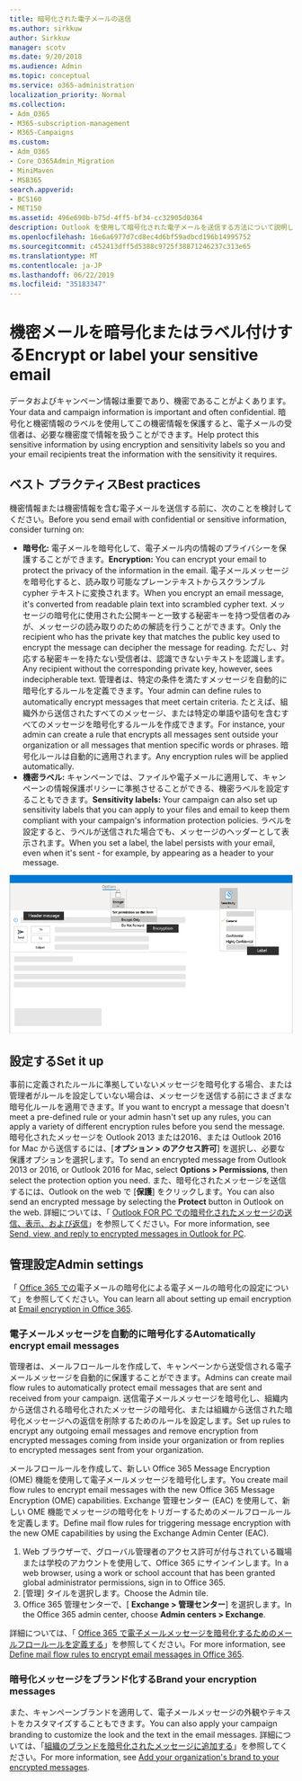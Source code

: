 ```yaml
---
title: 暗号化された電子メールの送信
ms.author: sirkkuw
author: Sirkkuw
manager: scotv
ms.date: 9/20/2018
ms.audience: Admin
ms.topic: conceptual
ms.service: o365-administration
localization_priority: Normal
ms.collection:
- Adm_O365
- M365-subscription-management
- M365-Campaigns
ms.custom:
- Adm_O365
- Core_O365Admin_Migration
- MiniMaven
- MSB365
search.appverid:
- BCS160
- MET150
ms.assetid: 496e690b-b75d-4ff5-bf34-cc32905d0364
description: Outlook を使用して暗号化された電子メールを送信する方法について説明します。
ms.openlocfilehash: 16e6a6977d7cd8ec4d6bf59adbcd196b14995752
ms.sourcegitcommit: c452413dff5d5388c9725f38871246237c313e65
ms.translationtype: MT
ms.contentlocale: ja-JP
ms.lasthandoff: 06/22/2019
ms.locfileid: "35183347"
---
```

# <a name="encrypt-or-label-your-sensitive-email"></a><span data-ttu-id="75517-103">機密メールを暗号化またはラベル付けする</span><span class="sxs-lookup"><span data-stu-id="75517-103">Encrypt or label your sensitive email</span></span>

<span data-ttu-id="75517-104">データおよびキャンペーン情報は重要であり、機密であることがよくあります。</span><span class="sxs-lookup"><span data-stu-id="75517-104">Your data and campaign information is important and often confidential.</span></span> <span data-ttu-id="75517-105">暗号化と機密情報のラベルを使用してこの機密情報を保護すると、電子メールの受信者は、必要な機密度で情報を扱うことができます。</span><span class="sxs-lookup"><span data-stu-id="75517-105">Help protect this sensitive information by using encryption and sensitivity labels so you and your email recipients treat the information with the sensitivity it requires.</span></span>


## <a name="best-practices"></a><span data-ttu-id="75517-106">ベスト プラクティス</span><span class="sxs-lookup"><span data-stu-id="75517-106">Best practices</span></span>

<span data-ttu-id="75517-107">機密情報または機密情報を含む電子メールを送信する前に、次のことを検討してください。</span><span class="sxs-lookup"><span data-stu-id="75517-107">Before you send email with confidential or sensitive information, consider turning on:</span></span>

- <span data-ttu-id="75517-108">**暗号化:** 電子メールを暗号化して、電子メール内の情報のプライバシーを保護することができます。</span><span class="sxs-lookup"><span data-stu-id="75517-108">**Encryption:** You can encrypt your email to protect the privacy of the information in the email.</span></span> <span data-ttu-id="75517-109">電子メールメッセージを暗号化すると、読み取り可能なプレーンテキストからスクランブル cypher テキストに変換されます。</span><span class="sxs-lookup"><span data-stu-id="75517-109">When you encrypt an email message, it's converted from readable plain text into scrambled cypher text.</span></span> <span data-ttu-id="75517-110">メッセージの暗号化に使用された公開キーと一致する秘密キーを持つ受信者のみが、メッセージの読み取りのための解読を行うことができます。</span><span class="sxs-lookup"><span data-stu-id="75517-110">Only the recipient who has the private key that matches the public key used to encrypt the message can decipher the message for reading.</span></span> <span data-ttu-id="75517-111">ただし、対応する秘密キーを持たない受信者は、認識できないテキストを認識します。</span><span class="sxs-lookup"><span data-stu-id="75517-111">Any recipient without the corresponding private key, however, sees indecipherable text.</span></span> <span data-ttu-id="75517-112">管理者は、特定の条件を満たすメッセージを自動的に暗号化するルールを定義できます。</span><span class="sxs-lookup"><span data-stu-id="75517-112">Your admin can define rules to automatically encrypt messages that meet certain criteria.</span></span> <span data-ttu-id="75517-113">たとえば、組織外から送信されたすべてのメッセージ、または特定の単語や語句を含むすべてのメッセージを暗号化するルールを作成できます。</span><span class="sxs-lookup"><span data-stu-id="75517-113">For instance, your admin can create a rule that encrypts all messages sent outside your organization or all messages that mention specific words or phrases.</span></span> <span data-ttu-id="75517-114">暗号化ルールは自動的に適用されます。</span><span class="sxs-lookup"><span data-stu-id="75517-114">Any encryption rules will be applied automatically.</span></span>
- <span data-ttu-id="75517-115">**機密ラベル:** キャンペーンでは、ファイルや電子メールに適用して、キャンペーンの情報保護ポリシーに準拠させることができる、機密ラベルを設定することもできます。</span><span class="sxs-lookup"><span data-stu-id="75517-115">**Sensitivity labels:** Your campaign can also set up sensitivity labels that you can apply to your files and email to keep them compliant with your campaign's information protection policies.</span></span> <span data-ttu-id="75517-116">ラベルを設定すると、ラベルが送信された場合でも、メッセージのヘッダーとして表示されます。</span><span class="sxs-lookup"><span data-stu-id="75517-116">When you set a label, the label persists with your email, even when it's sent - for example, by appearing as a header to your message.</span></span>

![ラベルと暗号化の吹き出しが付いた電子メールの図](media/m365-campaign-email-encrypt.png)


## <a name="set-it-up"></a><span data-ttu-id="75517-118">設定する</span><span class="sxs-lookup"><span data-stu-id="75517-118">Set it up</span></span>

<span data-ttu-id="75517-119">事前に定義されたルールに準拠していないメッセージを暗号化する場合、または管理者がルールを設定していない場合は、メッセージを送信する前にさまざまな暗号化ルールを適用できます。</span><span class="sxs-lookup"><span data-stu-id="75517-119">If you want to encrypt a message that doesn't meet a pre-defined rule or your admin hasn't set up any rules, you can apply a variety of different encryption rules before you send the message.</span></span> <span data-ttu-id="75517-120">暗号化されたメッセージを Outlook 2013 または2016、または Outlook 2016 for Mac から送信するには、[**オプション > のアクセス許可**] を選択し、必要な保護オプションを選択します。</span><span class="sxs-lookup"><span data-stu-id="75517-120">To send an encrypted message from Outlook 2013 or 2016, or Outlook 2016 for Mac, select **Options > Permissions**, then select the protection option you need.</span></span> <span data-ttu-id="75517-121">また、暗号化されたメッセージを送信するには、Outlook on the web で [**保護**] をクリックします。</span><span class="sxs-lookup"><span data-stu-id="75517-121">You can also send an encrypted message by selecting the **Protect** button in Outlook on the web.</span></span> <span data-ttu-id="75517-122">詳細については、「 [Outlook FOR PC での暗号化されたメッセージの送信、表示、および返信](https://support.office.com/en-us/article/send-view-and-reply-to-encrypted-messages-in-outlook-for-pc-eaa43495-9bbb-4fca-922a-df90dee51980?ui=en-US&rs=en-US&ad=US)」を参照してください。</span><span class="sxs-lookup"><span data-stu-id="75517-122">For more information, see [Send, view, and reply to encrypted messages in Outlook for PC](https://support.office.com/en-us/article/send-view-and-reply-to-encrypted-messages-in-outlook-for-pc-eaa43495-9bbb-4fca-922a-df90dee51980?ui=en-US&rs=en-US&ad=US).</span></span>

## <a name="admin-settings"></a><span data-ttu-id="75517-123">管理設定</span><span class="sxs-lookup"><span data-stu-id="75517-123">Admin settings</span></span>

<span data-ttu-id="75517-124">「 [Office 365 での](https://docs.microsoft.com/en-us/office365/securitycompliance/email-encryption)電子メールの暗号化による電子メールの暗号化の設定について」を参照してください。</span><span class="sxs-lookup"><span data-stu-id="75517-124">You can learn all about setting up email encryption at [Email encryption in Office 365](https://docs.microsoft.com/en-us/office365/securitycompliance/email-encryption).</span></span>

### <a name="automatically-encrypt-email-messages"></a><span data-ttu-id="75517-125">電子メールメッセージを自動的に暗号化する</span><span class="sxs-lookup"><span data-stu-id="75517-125">Automatically encrypt email messages</span></span>

<span data-ttu-id="75517-126">管理者は、メールフロールールを作成して、キャンペーンから送受信される電子メールメッセージを自動的に保護することができます。</span><span class="sxs-lookup"><span data-stu-id="75517-126">Admins can create mail flow rules to automatically protect email messages that are sent and received from your campaign.</span></span> <span data-ttu-id="75517-127">送信電子メールメッセージを暗号化し、組織内から送信される暗号化されたメッセージの暗号化、または組織から送信された暗号化メッセージへの返信を削除するためのルールを設定します。</span><span class="sxs-lookup"><span data-stu-id="75517-127">Set up rules to encrypt any outgoing email messages and remove encryption from encrypted messages coming from inside your organization or from replies to encrypted messages sent from your organization.</span></span> 

<span data-ttu-id="75517-128">メールフロールールを作成して、新しい Office 365 Message Encryption (OME) 機能を使用して電子メールメッセージを暗号化します。</span><span class="sxs-lookup"><span data-stu-id="75517-128">You create mail flow rules to encrypt email messages with the new Office 365 Message Encryption (OME) capabilities.</span></span> <span data-ttu-id="75517-129">Exchange 管理センター (EAC) を使用して、新しい OME 機能でメッセージの暗号化をトリガーするためのメールフロールールを定義します。</span><span class="sxs-lookup"><span data-stu-id="75517-129">Define mail flow rules for triggering message encryption with the new OME capabilities by using the Exchange Admin Center (EAC).</span></span> 

1. <span data-ttu-id="75517-130">Web ブラウザーで、グローバル管理者のアクセス許可が付与されている職場または学校のアカウントを使用して、Office 365 にサインインします。</span><span class="sxs-lookup"><span data-stu-id="75517-130">In a web browser, using a work or school account that has been granted global administrator permissions, sign in to Office 365.</span></span> 
2. <span data-ttu-id="75517-131">[管理] タイルを選択します。</span><span class="sxs-lookup"><span data-stu-id="75517-131">Choose the Admin tile.</span></span> 
3. <span data-ttu-id="75517-132">Office 365 管理センターで、[ **Exchange > 管理センター**] を選択します。</span><span class="sxs-lookup"><span data-stu-id="75517-132">In the Office 365 admin center, choose **Admin centers > Exchange**.</span></span> 

<span data-ttu-id="75517-133">詳細については、「 [Office 365 で電子メールメッセージを暗号化するためのメールフロールールを定義する](https://docs.microsoft.com/en-us/office365/securitycompliance/define-mail-flow-rules-to-encrypt-email)」を参照してください。</span><span class="sxs-lookup"><span data-stu-id="75517-133">For more information, see [Define mail flow rules to encrypt email messages in Office 365](https://docs.microsoft.com/en-us/office365/securitycompliance/define-mail-flow-rules-to-encrypt-email).</span></span>

### <a name="brand-your-encryption-messages"></a><span data-ttu-id="75517-134">暗号化メッセージをブランド化する</span><span class="sxs-lookup"><span data-stu-id="75517-134">Brand your encryption messages</span></span>

<span data-ttu-id="75517-135">また、キャンペーンブランドを適用して、電子メールメッセージの外観やテキストをカスタマイズすることもできます。</span><span class="sxs-lookup"><span data-stu-id="75517-135">You can also apply your campaign branding to customize the look and the text in the email messages.</span></span> <span data-ttu-id="75517-136">詳細については、「[組織のブランドを暗号化されたメッセージに追加する](https://docs.microsoft.com/en-us/office365/securitycompliance/email-encryption)」を参照してください。</span><span class="sxs-lookup"><span data-stu-id="75517-136">For more information, see [Add your organization's brand to your encrypted messages](https://docs.microsoft.com/en-us/office365/securitycompliance/email-encryption).</span></span>

